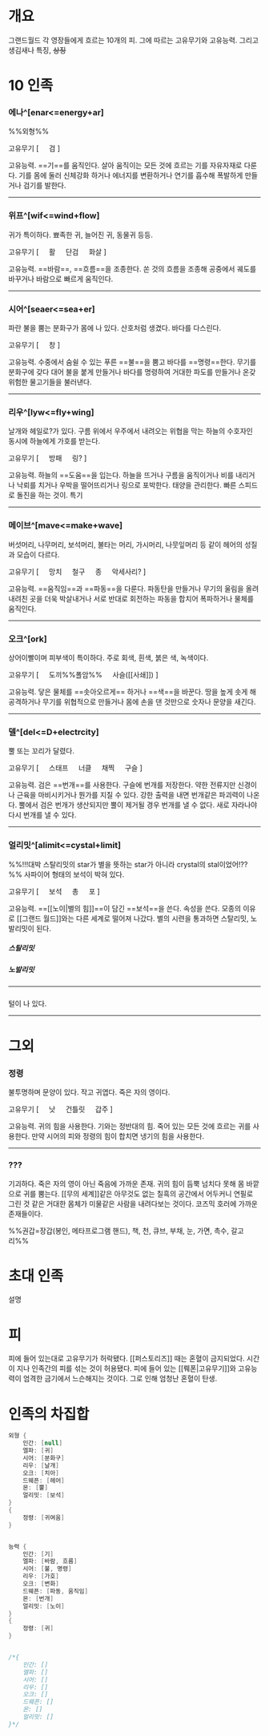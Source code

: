 # 개요
그랜드월드 각 영장들에게 흐르는 10개의 피.
그에 따르는 고유무기와 고유능력.
그리고 생김새나 특징, ~~상징~~

# 10 인족

### 에나^[enar<=energy+ar]

%%외형%%

고유무기 [
$\quad$검
]

고유능력. ==기==를 움직인다.
살아 움직이는 모든 것에 흐르는 기를 자유자재로 다룬다. 기를 몸에 둘러 신체강화 하거나 에너지를 변환하거나 연기를 흡수해 폭발하게 만들거나 검기를 발한다.

---
### 위프^[wif<=wind+flow]

귀가 특이하다. 뾰족한 귀, 늘어진 귀, 동물귀 등등.

고유무기 [
$\quad$활
$\quad$단검
$\quad$화살
]

고유능력. ==바람==, ==흐름==을 조종한다.
쏜 것의 흐름을 조종해 공중에서 궤도를 바꾸거나 바람으로 빠르게 움직인다.

---
### 시어^[seaer<=sea+er]

파란 불을 뿜는 분화구가 몸에 나 있다. 산호처럼 생겼다.
바다를 다스린다.

고유무기 [
$\quad$창
]

고유능력. 수중에서 숨쉴 수 있는 푸른 ==불==을 뿜고 바다를 ==명령==한다.
무기를 분화구에 갖다 대어 불을 붙게 만들거나 바다를 명령하여 거대한 파도를 만들거나 온갖 위험한 물고기들을 불러낸다.

---
### 리우^[lyw<=fly+wing]

날개와 헤일로?가 있다.
구름 위에서 우주에서 내려오는 위협을 막는 하늘의 수호자인 동시에 하늘에게 가호를 받는다.

고유무기 [
$\quad$방패
$\quad$링?
]

고유능력. 하늘의 ==도움==을 입는다.
하늘을 뜨거나 구름을 움직이거나 비를 내리거나 낙뢰를 치거나 우박을 떨어뜨리거나 링으로 포박한다. 태양을 관리한다.
빠른 스피드로 돌진을 하는 것이. 특기

---
### 메이브^[mave<=make+wave]

버섯머리, 나무머리, 보석머리, 불타는 머리, 가시머리, 나뭇잎머리 등 같이 헤어의 성질과 모습이 다르다.

고유무기 [
$\quad$망치
$\quad$철구
$\quad$종
$\quad$악세사리?
]

고유능력. ==움직임==과 ==파동==을 다룬다.
파동탄을 만들거나 무기의 울림을 올려 내려친 곳을 더욱 박살내거나 서로 반대로 회전하는 파동을 합치어 폭파하거나 물체를 움직인다.

---
### 오크^[ork]

상어이빨이며 피부색이 특이하다. 주로 회색, 흰색, 붉은 색, 녹색이다.

고유무기 [
$\quad$도끼%%폴암%%
$\quad$사슬([[사쇄]])
]

고유능력. 닿은 물체를 ==솟아오르게== 하거나 ==색==을 바꾼다.
땅을 높게 솟게 해 공격하거나 무기를 위협적으로 만들거나 몸에 손을 댄 것만으로 숫자나 문양을  새긴다.

---
### 델^[del<=D+electrcity]

뿔 또는 꼬리가 달렸다.

고유무기 [
$\quad$스태프
$\quad$너클
$\quad$채찍
$\quad$구슬
]

고유능력. 검은 ==번개==를 사용한다. 구슬에 번개를 저장한다.
약한 전류지만 신경이나 근육을 마비시키거나 뭔가를 지질 수 있다. 강한 출력을 내면 번개같은 파괴력이 나온다.
뿔에서 검은 번개가 생산되지만 뿔이 제거될 경우 번개를 낼 수 없다. 새로 자라나야 다시 번개를 낼 수 있다.

---
### 얼리밋^[alimit<=cystal+limit]

%%!!!대박 스탈리밋의 star가 별을 뜻하는 star가 아니라 crystal의 stal이었어!??%%
사파이어 형태의 보석이 박혀 있다.

고유무기 [
$\quad$보석
$\quad$총
$\quad$포
]

고유능력. ==[[노이|별의 힘]]==이 담긴 ==보석==을 쓴다. 속성을 쓴다.
모종의 이유로 [[그랜드 월드]]와는 다른 세계로 떨어져 나갔다. 별의 시련을 통과하면 스탈리밋, 노발리밋이 된다.

##### 스탈리밋

##### 노발리밋

---
### 

털이 나 있다. 

---
### 

# 그외

### 정령

불투명하며 문양이 있다. 작고 귀엽다.
죽은 자의 영이다.

고유무기 [
$\quad$낫
$\quad$건틀릿
$\quad$갑주
]

고유능력. 귀의 힘을 사용한다.
기와는 정반대의 힘. 죽어 있는 모든 것에 흐르는 귀를 사용한다.
만약 시어의 피와 정령의 힘이 합치면 냉기의 힘을 사용한다.

---
### ???
기괴하다.
죽은 자의 영이 아닌 죽음에 가까운 존재. 귀의 힘이 듬뿍 넘치다 못해 몸 바깥으로 귀를 뿜는다.
[[무의 세계]]같은 아무것도 없는 칠흑의 공간에서 어두커니 연필로 그린 것 같은 거대한 몸체가 미물같은 사람을 내려다보는 것이다. 코즈믹 호러에 가까운 존재들이다.


%%권갑=장갑(봉인, 메타프로그램 핸드), 책, 천, 큐브, 부채, 눈, 가면, 촉수, 갈고리%%


# 초대 인족

설명

# 피

피에 들어 있는대로 고유무기가 허락됐다. [[퍼스토리즈]] 때는 혼혈이 금지되었다. 시간이 지나 인족간의 피를 섞는 것이 허용됐다. 피에 들어 있는 [[뤠폰|고유무기]]와 고유능력이 엄격한 금기에서 느슨해지는 것이다.
그로 인해 엄청난 혼혈이 탄생.

# 인족의 차집합

```java
외형 {
    인간: [null]
    엘파: [귀]
    시어: [분화구]
    리우: [날개]
    오크: [치아]
    드웨픈: [헤어]
    몬: [뿔]
    얼리밋: [보석]
}
{
    정령: [귀여움]
}


능력 {
    인간: [기]
    엘파: [바람, 흐름]
    시어: [불, 명령]
    리우: [가호]
    오크: [변화]
    드웨픈: [파동, 움직임]
    몬: [번개]
    얼리밋: [노이]
}
{
    정령: [귀]
}


/*{
    인간: []
    엘파: []
    시어: []
    리우: []
    오크: []
    드웨픈: []
    몬: []
    얼리밋: []
}*/
```